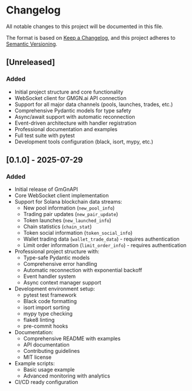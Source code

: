 # Changelog

All notable changes to this project will be documented in this file.

The format is based on [Keep a Changelog](https://keepachangelog.com/en/1.0.0/),
and this project adheres to [Semantic Versioning](https://semver.org/spec/v2.0.0.html).

## [Unreleased]

### Added
- Initial project structure and core functionality
- WebSocket client for GMGN.ai API connection
- Support for all major data channels (pools, launches, trades, etc.)
- Comprehensive Pydantic models for type safety
- Async/await support with automatic reconnection
- Event-driven architecture with handler registration
- Professional documentation and examples
- Full test suite with pytest
- Development tools configuration (black, isort, mypy, etc.)

## [0.1.0] - 2025-07-29

### Added
- Initial release of GmGnAPI
- Core WebSocket client implementation
- Support for Solana blockchain data streams:
  - New pool information (`new_pool_info`)
  - Trading pair updates (`new_pair_update`)
  - Token launches (`new_launched_info`)
  - Chain statistics (`chain_stat`)
  - Token social information (`token_social_info`)
  - Wallet trading data (`wallet_trade_data`) - requires authentication
  - Limit order information (`limit_order_info`) - requires authentication
- Professional project structure with:
  - Type-safe Pydantic models
  - Comprehensive error handling
  - Automatic reconnection with exponential backoff
  - Event handler system
  - Async context manager support
- Development environment setup:
  - pytest test framework
  - Black code formatting
  - isort import sorting
  - mypy type checking
  - flake8 linting
  - pre-commit hooks
- Documentation:
  - Comprehensive README with examples
  - API documentation
  - Contributing guidelines
  - MIT license
- Example scripts:
  - Basic usage example
  - Advanced monitoring with analytics
- CI/CD ready configuration
